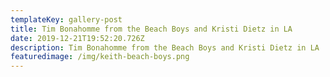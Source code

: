 ```yaml
---
templateKey: gallery-post
title: Tim Bonahomme from the Beach Boys and Kristi Dietz in LA
date: 2019-12-21T19:52:20.726Z
description: Tim Bonahomme from the Beach Boys and Kristi Dietz in LA
featuredimage: /img/keith-beach-boys.png
---
```


